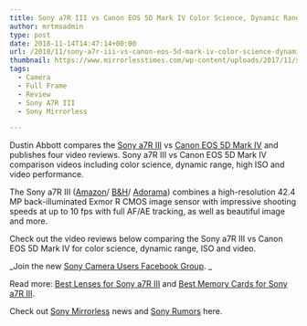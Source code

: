 ```yaml
---
title: Sony a7R III vs Canon EOS 5D Mark IV Color Science, Dynamic Range Comparison
author: mrtmsadmin
type: post
date: 2018-11-14T14:47:14+00:00
url: /2018/11/sony-a7r-iii-vs-canon-eos-5d-mark-iv-color-science-dynamic-range-comparison/
thumbnail: https://www.mirrorlesstimes.com/wp-content/uploads/2017/11/sony-a7r-iii-star-eater.jpg
tags:
  - Camera
  - Full Frame
  - Review
  - Sony A7R III
  - Sony Mirrorless

---
```

Dustin Abbott compares the <a href="https://www.mirrorlesstimes.com/tag/sony-a7r-iii/" target="_blank" rel="noopener">Sony a7R III</a> vs [Canon EOS 5D Mark IV][1] and publishes four video reviews. Sony a7R III vs Canon EOS 5D Mark IV comparison videos including color science, dynamic range, high ISO and video performance.

The Sony a7R III (<a href="https://aax-us-east.amazon-adsystem.com/x/c/QuxMpfsOAG4bJs1BIYR1-YMAAAFf1Fo0IgEAAAFKATET3iY/https://assoc-redirect.amazon.com/g/r/http://amzn.to/2AUniPD/ref=as_at?linkCode=w61&imprToken=loINgziut6vI9OjS6RWbNg&slotNum=0" target="_blank" rel="nofollow external noopener noreferrer" data-wpel-link="external">Amazon</a>/ <a href="https://www.bhphotovideo.com/c/product/1369441-REG/sony_ilce7rm2_b_alpha_a7r_iii_mirrorless.html/BI/20175/KBID/14249" target="_blank" rel="nofollow external noopener noreferrer" data-wpel-link="external">B&H</a>/ <a href="https://adorama.evyy.net/c/63923/51926/1036?u=https%3A%2F%2Fwww.adorama.com%2Fsearchsite%2Fdefault.aspx%3Fsearchinfo%3Dsony%2Ba7r%2Biii" target="_blank" rel="nofollow external noopener noreferrer" data-wpel-link="external">Adorama</a>) combines a high-resolution 42.4 MP back-illuminated Exmor R CMOS image sensor with impressive shooting speeds at up to 10 fps with full AF/AE tracking, as well as beautiful image and more.

Check out the video reviews below <span class="s1">comparing the Sony a7R III vs Canon EOS 5D Mark IV for color science, dynamic range, ISO and video.</span><!--more-->









_Join the new <a href="https://www.facebook.com/groups/1637646316495210/" target="_blank" rel="nofollow noopener noreferrer">Sony Camera Users Facebook Group</a>. _

Read more: <a href="https://www.mirrorlesstimes.com/2017/11/best-lenses-sony-a7r-iii/" target="_blank" rel="noopener" data-wpel-link="internal">Best Lenses for Sony a7R III</a> and <a href="https://www.dailycameranews.com/2017/11/best-memory-cards-sony-a7r-iii/" target="_blank" rel="noopener" data-wpel-link="internal">Best Memory Cards for Sony a7R III</a>.

Check out <a href="https://www.mirrorlesstimes.com/tag/sony-mirrorless/" target="_blank" rel="noopener">Sony Mirrorless</a> news and <a href="https://www.dailycameranews.com/tag/sony-rumors/" target="_blank" rel="noopener">Sony Rumors</a> here.

 [1]: https://www.dailycameranews.com/tag/canon-eos-5d-mark-4/